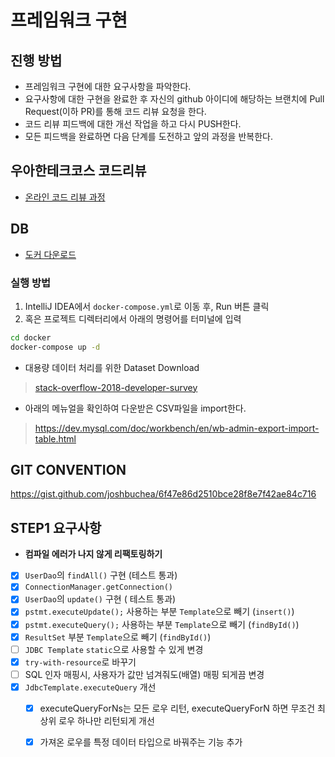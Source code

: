 # 프레임워크 구현
## 진행 방법
* 프레임워크 구현에 대한 요구사항을 파악한다.
* 요구사항에 대한 구현을 완료한 후 자신의 github 아이디에 해당하는 브랜치에 Pull Request(이하 PR)를 통해 코드 리뷰 요청을 한다.
* 코드 리뷰 피드백에 대한 개선 작업을 하고 다시 PUSH한다.
* 모든 피드백을 완료하면 다음 단계를 도전하고 앞의 과정을 반복한다.

## 우아한테크코스 코드리뷰
* [온라인 코드 리뷰 과정](https://github.com/woowacourse/woowacourse-docs/blob/master/maincourse/README.md)


## DB

- [도커 다운로드](https://www.docker.com/products/docker-desktop)

### 실행 방법

1. IntelliJ IDEA에서 `docker-compose.yml`로 이동 후, Run 버튼 클릭
2. 혹은 프로젝트 디렉터리에서 아래의 명령어를 터미널에 입력

```bash
cd docker
docker-compose up -d
```

- 대용량 데이터 처리를 위한 Dataset Download

> [stack-overflow-2018-developer-survey](https://www.kaggle.com/stackoverflow/stack-overflow-2018-developer-survey)

- 아래의 메뉴얼을 확인하여 다운받은 CSV파일을 import한다.

> https://dev.mysql.com/doc/workbench/en/wb-admin-export-import-table.html



## GIT CONVENTION
https://gist.github.com/joshbuchea/6f47e86d2510bce28f8e7f42ae84c716


## STEP1 요구사항
- **컴파일 에러가 나지 않게 리팩토링하기**
- [x] ```UserDao```의 ```findAll()``` 구현 (테스트 통과)
- [x] ```ConnectionManager.getConnection()```
- [x] ```UserDao```의 ```update()``` 구현 ( 테스트 통과)
- [x] ```pstmt.executeUpdate();``` 사용하는 부분 ```Template```으로 빼기 (```insert()```)
- [x] ```pstmt.executeQuery();``` 사용하는 부분 ```Template```으로 빼기 (```findById()```)
- [x]  ```ResultSet``` 부분 ```Template```으로 빼기 (```findById()```)
- [ ] ```JDBC Template``` ```static```으로 사용할 수 있게 변경
- [x] ```try-with-resource```로 바꾸기
- [ ] SQL 인자 매핑시, 사용자가 값만 넘겨줘도(배열) 매핑 되게끔 변경
- [x] ```JdbcTemplate.executeQuery``` 개선
    - [x] executeQueryForNs는 모든 로우 리턴, executeQueryForN 하면 무조건 최상위 로우 하나만 리턴되게 개선
    - [x] 가져온 로우를 특정 데이터 타입으로 바꿔주는 기능 추가


